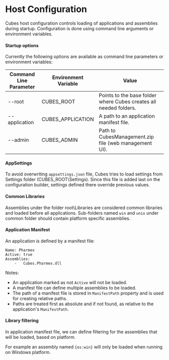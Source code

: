 # Host Configuration
Cubes host configuration controls loading of applications and assemblies during startup. 
Configuration is done using command line arguments or environment variables. 


#### Startup options

Currently the following options are available as command line parameters or environment variables:

Command Line Parameter | Environment Variable | Value
--- |--- | ---
--root | CUBES_ROOT | Points to the base folder where Cubes creates all needed folders.
--application | CUBES_APPLICATION | A path to an application manifest file. 
--admin | CUBES_ADMIN | Path to CubesManagement.zip file (web management UI).

#### AppSettings 

To avoid overwriting `appsettings.json` file, Cubes tries to load settings from Settings folder (CUBES_ROOT\Settings). 
Since this file is added last on the configuration builder, settings defined there override previous values.

#### Common Libraries
Assemblies under the folder root\Libraries are considered common libraries and loaded before all applications. 
Sub-folders named `win` and `unix` under common folder should contain platform specific assemblies.


#### Application Manifest
An application is defined by a manifest file:
```
Name: Pharmex
Active: true
Assemblies:
    -   Cubes.Pharmex.dll
```
Notes:
- An application marked as not `Active` will not be loaded. 
- A manifest file can define multiple assemblies to be loaded.
- The path of a manifest file is stored in `ManifestPath` property and is used for creating relative paths.
- Paths are treated first as absolute and if not found, as relative to the application's `ManifestPath`.


#### Library filtering
In application manifest file, we can define filtering for the assemblies that will be loaded, based on platform.

For example an assembly named `{os:win}` will only be loaded when running on Windows platform.